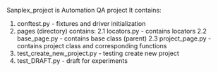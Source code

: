 Sanplex_project is Automation QA project
It contains:
1. conftest.py - fixtures and driver initialization
2. pages (directory) contains:
    2.1 locators.py - contains locators
    2.2 base_page.py - contains base class (parent)
    2.3 project_page.py - contains project class and corresponding functions
3. test_create_new_project.py - testing create new project
4. test_DRAFT.py - draft for experiments